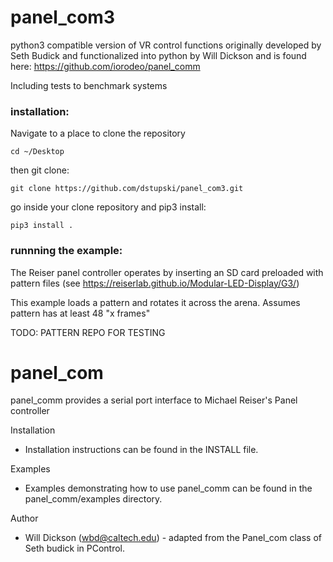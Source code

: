 # panel_com3
python3 compatible version of VR control functions originally developed by Seth Budick and functionalized into python by Will Dickson and is found here: https://github.com/iorodeo/panel_comm

Including tests to benchmark systems

### installation:
Navigate to a place to clone the repository 
```
cd ~/Desktop
```

then git clone:
```
git clone https://github.com/dstupski/panel_com3.git
```

go inside your clone repository and pip3 install:

```
pip3 install .
```
### runnning the example:
The Reiser panel controller operates by inserting an SD card preloaded with pattern files (see https://reiserlab.github.io/Modular-LED-Display/G3/)

This example loads a pattern and rotates it across the arena.  Assumes pattern has at least 48 "x frames" 

TODO: PATTERN REPO FOR TESTING

panel_com
=============

panel_comm provides a serial port interface to Michael Reiser's Panel controller
 


Installation

   * Installation instructions can be found in the INSTALL file.  

Examples

   * Examples demonstrating how to use panel_comm can be found in 
     the panel_comm/examples directory. 
     
Author

   * Will Dickson (wbd@caltech.edu) - adapted from the Panel_com class
     of Seth budick in PControl. 
